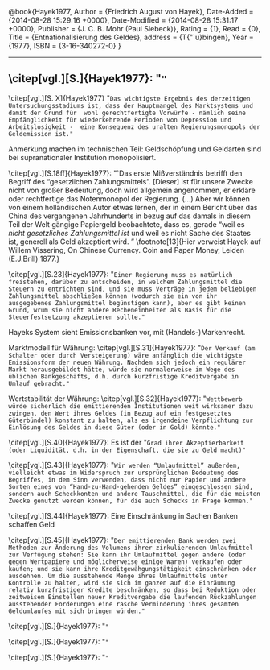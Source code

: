 @book{Hayek1977,
  Author = {Friedrich August von Hayek},
  Date-Added = {2014-08-28 15:29:16 +0000},
  Date-Modified = {2014-08-28 15:31:17 +0000},
  Publisher = {J. C. B. Mohr (Paul Siebeck)},
  Rating = {1},
  Read = {0},
  Title = {Entnationalisierung des Geldes},
  address = {T{\"`u}bingen},
  Year = {1977},
  ISBN = {3-16-340272-0}
  }

---------------
\citep[vgl.][S.]{Hayek1977}: "`"`
-------------
\citep[vgl.][S. X]{Hayek1977} "`Das wichtigste Ergebnis des derzeitigen Untersuchungsstadiums ist, dass der Hauptmangel des Marktsystems und damit der Grund für  wohl gerechtfertigte Vorwürfe - nämlich seine Empfänglichkeit für wiederkehrende Perioden von Depression und Arbeitslosigkeit -  eine Konsequenz des uralten Regierungsmonopols der Geldemission ist."`

Anmerkung machen im technischen Teil: Geldschöpfung und Geldarten sind bei supranationaler Institution monopolisiert.

\citep[vgl.][S.18ff]{Hayek1977}: "`Das erste Mißverständnis betrifft den Begriff des “gesetzlichen Zahlungsmittels”. [Dieser] ist für unsere Zwecke nicht von großer Bedeutung, doch wird allgemein angenommen, er erkläre oder rechtfertige das Notenmonopol der Regierung. (...) Aber wir können von einem holländischen Autor etwas lernen, der in einem Bericht über das China des vergangenen Jahrhunderts in bezug auf das damals in diesem Teil der Welt gängige Papiergeld beobachtete, dass es, gerade “weil es *nicht gesetzliches Zahlungsmittel ist* und weil es nicht Sache des Staates ist, generell als Geld akzeptiert wird.  ” \footnote[13]{Hier verweist Hayek auf Willem Vissering, On Chinese Currency. Coin and Paper Money, Leiden (E.J.Brill) 1877.}


\citep[vgl.][S.23]{Hayek1977}: "`Einer Regierung muss es natürlich freistehen, darüber zu entscheiden, in welchem Zahlungsmittel die Steuern zu entrichten sind, und sie muss Verträge in jedem beliebigen Zahlungsmittel abschließen können (wodurch sie ein von ihr ausgegebenes Zahlungsmittel begünstigen kann), aber es gibt keinen Grund, wrum sie nicht andere Recheneinheiten als Basis für die Steuerfestsetzung akzeptieren sollte."`

Hayeks System sieht Emissionsbanken vor, mit (Handels-)Markenrecht.

Marktmodell für Währung:  \citep[vgl.][S.31]{Hayek1977}: "`Der Verkauf (am Schalter oder durch Versteigerung) wäre anfänglich die wichtigste Emissionsform der neuen Währung. Nachdem sich jedoch ein regulärer Markt herausgebildet hätte, würde sie normalerweise im Wege des üblichen Bankgeschäfts, d.h. durch kurzfristige Kreditvergabe in Umlauf gebracht."`


Wertstabilität der Währung: \citep[vgl.][S.32]{Hayek1977}: "`Wettbewerb würde sicherlich die emittierenden Institutionen weit wirksamer dazu zwingen, den Wert ihres Geldes (in Bezug auf ein festgesetztes Güterbündel) konstant zu halten, als es irgendeine Verpflichtung zur Einlösung des Geldes in diese Güter (oder in Gold) könnte."`


\citep[vgl.][S.40]{Hayek1977}: Es ist der "`Grad ihrer Akzeptierbarkeit (oder Liquidität, d.h. in der Eigenschaft, die sie zu Geld macht)"`

\citep[vgl.][S.43]{Hayek1977}: "`Wir werden “Umlaufmittel” außerdem, vielleicht etwas im Widerspruch zur ursprünglichen Bedeutung des Begriffes, in dem Sinn verwenden, dass nicht nur Papier und andere Sorten eines von “Hand-zu-Hand-gehenden Geldes” eingeschlossen sind, sondern auch Scheckkonten und andere Tauschmittel, die für die meisten Zwecke genutzt werden können, für die auch Schecks in Frage kommen."`

\citep[vgl.][S.44]{Hayek1977}: Eine Einschränkung in Sachen Banken schaffen Geld


\citep[vgl.][S.45]{Hayek1977}: "`Der emittierenden Bank werden zwei Methoden zur Änderung des Volumens ihrer zirkulierenden Umlaufmittel zur Verfügung stehen: Sie kann ihr Umlaufmittel gegen andere (oder gegen Wertpapiere und möglicherweise einige Waren) verkaufen oder kaufen; und sie kann ihre Kreditgewähgungstätigkeit einschränken oder ausdehnen. Um die ausstehende Menge ihres Umlaufmittels unter Kontrolle zu halten, wird sie sich im ganzen auf die Einräumung relativ kurzfristiger Kredite beschränken, so dass bei Reduktion oder zeitweisem Einstellen neuer Kreditvergabe die laufenden Rückzahlungen ausstehender Forderungen eine rasche Verminderung ihres gesamten Geldumlaufes mit sich bringen würden."`





\citep[vgl.][S.]{Hayek1977}: "`"`

\citep[vgl.][S.]{Hayek1977}: "`"`

\citep[vgl.][S.]{Hayek1977}: "`"`

